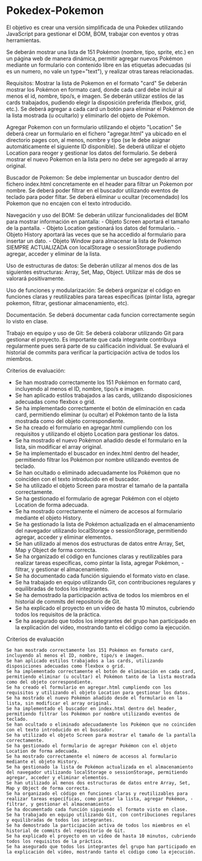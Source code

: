 # Pokedex-Pokemon

El objetivo es crear una versión simplificada de una Pokedex utilizando JavaScript para gestionar el DOM, BOM, trabajar con eventos y otras herramientas.

Se deberán mostrar una lista de 151 Pokémon (nombre, tipo, sprite, etc.) en un página web de manera dinámica, permitir agregar nuevos Pokémon mediante un formulario con contenido libre en las etiquetas adecuadas (si es un numero, no vale un type="text"), y realizar otras tareas relacionadas.

Requisitos:
 Mostrar la lista de Pokemon en el formato "card"
  Se deberán mostrar los Pokémon en formato card, donde cada card debe incluir al menos el id, nombre, tipo/s, e imagen.
  Se deberán utilizar estilos de las cards trabajados, pudiendo elegir la disposición preferida (flexbox, grid, etc.).
  Se deberá agregar a cada card un botón para eliminar el Pokémon de la lista mostrada (u ocultarlo) y eliminarlo del objeto de Pokémon.

Agregar Pokemon con un formulario utilizando el objeto "Location"
  Se deberá crear un formulario en el fichero "agregar.html" ya ubicado en el directorio pages con, al menos, nombre y tipo (se le debe asignar automáticamente el siguiente ID disponible).
  Se deberá utilizar el objeto Location para reoger y gestionar los datos del formulario.
  Se deberá mostrar el nuevo Pokemon en la lista pero no debe ser agregado al array original.

 Buscador de Pokemon:
  Se debe implementar un buscador dentro del fichero index.html concretamente en el header para filtrar un Pokemon por nombre.
  Se deberá poder filtrar en el buscador utilizando eventos de teclado para poder filtar.
  Se deberá eliminar u ocultar (recomendado) los Pokemon que no encajen con el texto introducido.

 Navegación y uso del BOM:
  Se deberán utilizar funcionalidades del BOM para mostrar información en pantalla:
    - Objeto Screen aportará el tamaño de la pantalla.
    - Objeto Location gestionará los datos del formulario.
    - Objeto History aportará las veces que se ha accedido al formulario para insertar un dato.
    - Objeto Window para almacenar la lista de Pokemon SIEMPRE ACTUALIZADA con localStorage o sessionStorage pudiendo agregar, acceder y eliminar de la lista.

Uso de estructuras de datos:
  Se deberán utilizar al menos dos de las siguientes estructuras: Array, Set, Map, Object. Utilizar más de dos se valorará positivamente.

Uso de funciones y modularización:
  Se deberá organizar el código en funciones claras y reutilizables para tareas específicas (pintar lista, agregar pokemon, filtrar, gestionar almacenamiento, etc).

Documentación.
  Se deberá documentar cada funcion correctamente según lo visto en clase.

Trabajo en equipo y uso de Git:
  Se deberá colaborar utilizando Git para gestionar el proyecto. Es importante que cada integrante contribuya regularmente pues será parte de su calificación individual.
  Se evaluará el historial de commits para verificar la participación activa de todos los miembros.

        
Criterios de evaluación:
- Se han mostrado correctamente los 151 Pokémon en formato card, incluyendo al menos el ID, nombre, tipo/s e imagen.
- Se han aplicado estilos trabajados a las cards, utilizando disposiciones adecuadas como flexbox o grid.
- Se ha implementado correctamente el botón de eliminación en cada card, permitiendo eliminar (u ocultar) el Pokémon tanto de la lista mostrada como del objeto correspondiente.
- Se ha creado el formulario en agregar.html cumpliendo con los requisitos y utilizando el objeto Location para gestionar los datos.
- Se ha mostrado el nuevo Pokémon añadido desde el formulario en la lista, sin modificar el array original.
- Se ha implementado el buscador en index.html dentro del header, permitiendo filtrar los Pokémon por nombre utilizando eventos de teclado.
- Se han ocultado o eliminado adecuadamente los Pokémon que no coinciden con el texto introducido en el buscador.
- Se ha utilizado el objeto Screen para mostrar el tamaño de la pantalla correctamente.
- Se ha gestionado el formulario de agregar Pokémon con el objeto Location de forma adecuada.
- Se ha mostrado correctamente el número de accesos al formulario mediante el objeto History.
- Se ha gestionado la lista de Pokémon actualizada en el almacenamiento del navegador utilizando localStorage o sessionStorage, permitiendo agregar, acceder y eliminar elementos.
- Se han utilizado al menos dos estructuras de datos entre Array, Set, Map y Object de forma correcta.
- Se ha organizado el código en funciones claras y reutilizables para realizar tareas específicas, como pintar la lista, agregar Pokémon, - filtrar, y gestionar el almacenamiento.
- Se ha documentado cada función siguiendo el formato visto en clase.
- Se ha trabajado en equipo utilizando Git, con contribuciones regulares y equilibradas de todos los integrantes.
- Se ha demostrado la participación activa de todos los miembros en el historial de commits del repositorio de Git.
- Se ha explicado el proyecto en un vídeo de hasta 10 minutos, cubriendo todos los requisitos de la práctica.
- Se ha asegurado que todos los integrantes del grupo han participado en la explicación del vídeo, mostrando tanto el código como la ejecución.

Criterios de evaluación

    Se han mostrado correctamente los 151 Pokémon en formato card, incluyendo al menos el ID, nombre, tipo/s e imagen.
    Se han aplicado estilos trabajados a las cards, utilizando disposiciones adecuadas como flexbox o grid.
    Se ha implementado correctamente el botón de eliminación en cada card, permitiendo eliminar (u ocultar) el Pokémon tanto de la lista mostrada como del objeto correspondiente.
    Se ha creado el formulario en agregar.html cumpliendo con los requisitos y utilizando el objeto Location para gestionar los datos.
    Se ha mostrado el nuevo Pokémon añadido desde el formulario en la lista, sin modificar el array original.
    Se ha implementado el buscador en index.html dentro del header, permitiendo filtrar los Pokémon por nombre utilizando eventos de teclado.
    Se han ocultado o eliminado adecuadamente los Pokémon que no coinciden con el texto introducido en el buscador.
    Se ha utilizado el objeto Screen para mostrar el tamaño de la pantalla correctamente.
    Se ha gestionado el formulario de agregar Pokémon con el objeto Location de forma adecuada.
    Se ha mostrado correctamente el número de accesos al formulario mediante el objeto History.
    Se ha gestionado la lista de Pokémon actualizada en el almacenamiento del navegador utilizando localStorage o sessionStorage, permitiendo agregar, acceder y eliminar elementos.
    Se han utilizado al menos dos estructuras de datos entre Array, Set, Map y Object de forma correcta.
    Se ha organizado el código en funciones claras y reutilizables para realizar tareas específicas, como pintar la lista, agregar Pokémon, - filtrar, y gestionar el almacenamiento.
    Se ha documentado cada función siguiendo el formato visto en clase.
    Se ha trabajado en equipo utilizando Git, con contribuciones regulares y equilibradas de todos los integrantes.
    Se ha demostrado la participación activa de todos los miembros en el historial de commits del repositorio de Git.
    Se ha explicado el proyecto en un vídeo de hasta 10 minutos, cubriendo todos los requisitos de la práctica.
    Se ha asegurado que todos los integrantes del grupo han participado en la explicación del vídeo, mostrando tanto el código como la ejecución.

